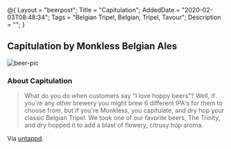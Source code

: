 @{
 Layout = "beerpost";
 Title = "Capitulation";
 AddedDate = "2020-02-03T08:48:34";
 Tags = "Belgian Tripel, Belgian, Tripel, Tavour";
 Description = "";
 }
 

## Capitulation by Monkless Belgian Ales

![beer-pic]

### About Capitulation

> What do you do when customers say "I love hoppy beers"? Well, if you're any other brewery you might brew 6 different IPA's for them to choose from, but if you're Monkless, you capitulate, and dry hop your classic Belgian Tripel. We took one of our favorite beers, The Trinity, and dry hopped it to add a blast of flowery, citrusy hop aroma.

Via [untappd][untappd-url].

[untappd-url]: <https://untappd.com//b/monkless-belgian-ales-capitulation/2121021>
[beer-pic]: https://jasonpowley.com/assets/img/2020-02-03-capitulation.jpeg "Capitulation by Monkless Belgian Ales"
